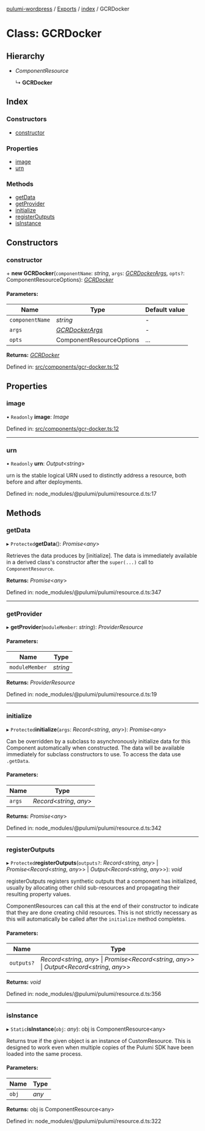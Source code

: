[pulumi-wordpress](../README.md) / [Exports](../modules.md) / [index](../modules/index.md) / GCRDocker

# Class: GCRDocker

## Hierarchy

* *ComponentResource*

  ↳ **GCRDocker**

## Index

### Constructors

* [constructor](index.gcrdocker.md#constructor)

### Properties

* [image](index.gcrdocker.md#image)
* [urn](index.gcrdocker.md#urn)

### Methods

* [getData](index.gcrdocker.md#getdata)
* [getProvider](index.gcrdocker.md#getprovider)
* [initialize](index.gcrdocker.md#initialize)
* [registerOutputs](index.gcrdocker.md#registeroutputs)
* [isInstance](index.gcrdocker.md#isinstance)

## Constructors

### constructor

\+ **new GCRDocker**(`componentName`: *string*, `args`: [*GCRDockerArgs*](../interfaces/components_gcr_docker.gcrdockerargs.md), `opts?`: ComponentResourceOptions): [*GCRDocker*](components_gcr_docker.gcrdocker.md)

#### Parameters:

Name | Type | Default value |
------ | ------ | ------ |
`componentName` | *string* | - |
`args` | [*GCRDockerArgs*](../interfaces/components_gcr_docker.gcrdockerargs.md) | - |
`opts` | ComponentResourceOptions | ... |

**Returns:** [*GCRDocker*](components_gcr_docker.gcrdocker.md)

Defined in: [src/components/gcr-docker.ts:12](https://github.com/cobraz/pulumi-wordpress/blob/5b7aa29/src/components/gcr-docker.ts#L12)

## Properties

### image

• `Readonly` **image**: *Image*

Defined in: [src/components/gcr-docker.ts:12](https://github.com/cobraz/pulumi-wordpress/blob/5b7aa29/src/components/gcr-docker.ts#L12)

___

### urn

• `Readonly` **urn**: *Output*<*string*\>

urn is the stable logical URN used to distinctly address a resource, both before and after
deployments.

Defined in: node_modules/@pulumi/pulumi/resource.d.ts:17

## Methods

### getData

▸ `Protected`**getData**(): *Promise*<*any*\>

Retrieves the data produces by [initialize].  The data is immediately available in a
derived class's constructor after the `super(...)` call to `ComponentResource`.

**Returns:** *Promise*<*any*\>

Defined in: node_modules/@pulumi/pulumi/resource.d.ts:347

___

### getProvider

▸ **getProvider**(`moduleMember`: *string*): *ProviderResource*

#### Parameters:

Name | Type |
------ | ------ |
`moduleMember` | *string* |

**Returns:** *ProviderResource*

Defined in: node_modules/@pulumi/pulumi/resource.d.ts:19

___

### initialize

▸ `Protected`**initialize**(`args`: *Record*<*string*, *any*\>): *Promise*<*any*\>

Can be overridden by a subclass to asynchronously initialize data for this Component
automatically when constructed.  The data will be available immediately for subclass
constructors to use.  To access the data use `.getData`.

#### Parameters:

Name | Type |
------ | ------ |
`args` | *Record*<*string*, *any*\> |

**Returns:** *Promise*<*any*\>

Defined in: node_modules/@pulumi/pulumi/resource.d.ts:342

___

### registerOutputs

▸ `Protected`**registerOutputs**(`outputs?`: *Record*<*string*, *any*\> \| *Promise*<*Record*<*string*, *any*\>\> \| *Output*<*Record*<*string*, *any*\>\>): *void*

registerOutputs registers synthetic outputs that a component has initialized, usually by
allocating other child sub-resources and propagating their resulting property values.

ComponentResources can call this at the end of their constructor to indicate that they are
done creating child resources.  This is not strictly necessary as this will automatically be
called after the `initialize` method completes.

#### Parameters:

Name | Type |
------ | ------ |
`outputs?` | *Record*<*string*, *any*\> \| *Promise*<*Record*<*string*, *any*\>\> \| *Output*<*Record*<*string*, *any*\>\> |

**Returns:** *void*

Defined in: node_modules/@pulumi/pulumi/resource.d.ts:356

___

### isInstance

▸ `Static`**isInstance**(`obj`: *any*): obj is ComponentResource<any\>

Returns true if the given object is an instance of CustomResource.  This is designed to work even when
multiple copies of the Pulumi SDK have been loaded into the same process.

#### Parameters:

Name | Type |
------ | ------ |
`obj` | *any* |

**Returns:** obj is ComponentResource<any\>

Defined in: node_modules/@pulumi/pulumi/resource.d.ts:322
